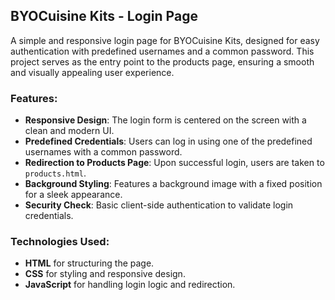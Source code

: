 ## BYOCuisine Kits - Login Page

A simple and responsive login page for BYOCuisine Kits, designed for easy authentication with predefined usernames and a common password. This project serves as the entry point to the products page, ensuring a smooth and visually appealing user experience.

### Features:
- **Responsive Design**: The login form is centered on the screen with a clean and modern UI.
- **Predefined Credentials**: Users can log in using one of the predefined usernames with a common password.
- **Redirection to Products Page**: Upon successful login, users are taken to `products.html`.
- **Background Styling**: Features a background image with a fixed position for a sleek appearance.
- **Security Check**: Basic client-side authentication to validate login credentials.

### Technologies Used:
- **HTML** for structuring the page.
- **CSS** for styling and responsive design.
- **JavaScript** for handling login logic and redirection.
